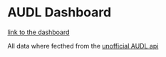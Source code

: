 # AUDL Dashboard

[link to the dashboard](https://yukikongju-audl-dashboard-home-z60xei.streamlit.app/Player_Throwing_Selection)

All data where fecthed from the [unofficial AUDL api](https://github.com/yukikongju/audl)


